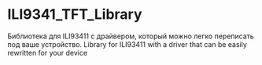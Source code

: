 # ILI9341_TFT_Library
Библиотека для ILI93411 с драйвером, который можно легко переписать под ваше устройство.
Library for ILI93411 with a driver that can be easily rewritten for your device

